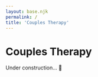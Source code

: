 ```yaml
---
layout: base.njk
permalink: /
title: 'Couples Therapy'
---
```


# Couples Therapy

Under construction... 🚧
